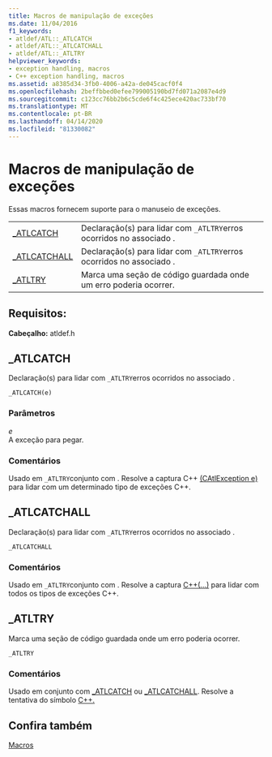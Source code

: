```yaml
---
title: Macros de manipulação de exceções
ms.date: 11/04/2016
f1_keywords:
- atldef/ATL::_ATLCATCH
- atldef/ATL::_ATLCATCHALL
- atldef/ATL::_ATLTRY
helpviewer_keywords:
- exception handling, macros
- C++ exception handling, macros
ms.assetid: a8385d34-3fb0-4006-a42a-de045cacf0f4
ms.openlocfilehash: 2beffbbed0efee799005190bd7fd071a2087e4d9
ms.sourcegitcommit: c123cc76bb2b6c5cde6f4c425ece420ac733bf70
ms.translationtype: MT
ms.contentlocale: pt-BR
ms.lasthandoff: 04/14/2020
ms.locfileid: "81330082"
---
```

# <a name="exception-handling-macros"></a>Macros de manipulação de exceções

Essas macros fornecem suporte para o manuseio de exceções.

|||
|-|-|
|[_ATLCATCH](#_atlcatch)|Declaração(s) para lidar com `_ATLTRY`erros ocorridos no associado .|
|[_ATLCATCHALL](#_atlcatchall)|Declaração(s) para lidar com `_ATLTRY`erros ocorridos no associado .|
|[_ATLTRY](#_atltry)|Marca uma seção de código guardada onde um erro poderia ocorrer.|

## <a name="requirements"></a>Requisitos:

**Cabeçalho:** atldef.h

## <a name="_atlcatch"></a><a name="_atlcatch"></a>_ATLCATCH

Declaração(s) para lidar com `_ATLTRY`erros ocorridos no associado .

```
_ATLCATCH(e)
```

### <a name="parameters"></a>Parâmetros

*e*<br/>
A exceção para pegar.

### <a name="remarks"></a>Comentários

Usado em `_ATLTRY`conjunto com . Resolve a captura C++ [(CAtlException e)](../../cpp/try-throw-and-catch-statements-cpp.md) para lidar com um determinado tipo de exceções C++.

## <a name="_atlcatchall"></a><a name="_atlcatchall"></a>_ATLCATCHALL

Declaração(s) para lidar com `_ATLTRY`erros ocorridos no associado .

```
_ATLCATCHALL
```

### <a name="remarks"></a>Comentários

Usado em `_ATLTRY`conjunto com . Resolve a captura [C++(...)](../../cpp/try-throw-and-catch-statements-cpp.md) para lidar com todos os tipos de exceções C++.

## <a name="_atltry"></a><a name="_atltry"></a>_ATLTRY

Marca uma seção de código guardada onde um erro poderia ocorrer.

```
_ATLTRY
```

### <a name="remarks"></a>Comentários

Usado em conjunto com [_ATLCATCH](#_atlcatch) ou [_ATLCATCHALL](#_atlcatchall). Resolve a tentativa do símbolo [C++.](../../cpp/try-throw-and-catch-statements-cpp.md)

## <a name="see-also"></a>Confira também

[Macros](../../atl/reference/atl-macros.md)
